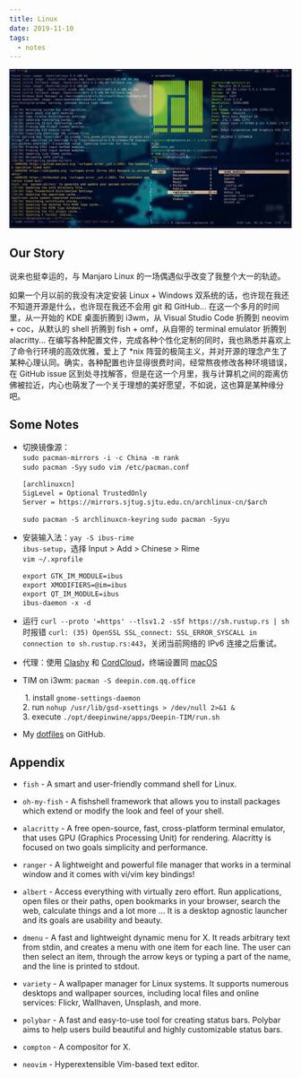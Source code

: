```yaml
---
title: Linux
date: 2019-11-10
tags:
  - notes
---
```


![desktop](../images/manjaro-i3/desktop.jpeg)

## Our Story

说来也挺幸运的，与 Manjaro Linux 的一场偶遇似乎改变了我整个大一的轨迹。

如果一个月以前的我没有决定安装 Linux + Windows 双系统的话，也许现在我还不知道开源是什么，也许现在我还不会用 git 和 GitHub... 在这一个多月的时间里，从一开始的 KDE 桌面折腾到 i3wm，从 Visual Studio Code 折腾到 neovim + coc，从默认的 shell 折腾到 fish + omf，从自带的 terminal emulator 折腾到 alacritty... 在编写各种配置文件，完成各种个性化定制的同时，我也熟悉并喜欢上了命令行环境的高效优雅，爱上了 \*nix 阵营的极简主义，并对开源的理念产生了某种心理认同。确实，各种配置也许显得很费时间，经常熬夜修改各种环境错误，在 GitHub issue 区到处寻找解答，但是在这一个月里，我与计算机之间的距离仿佛被拉近，内心也萌发了一个关于理想的美好愿望，不如说，这也算是某种缘分吧。


## Some Notes

- 切换镜像源：  
  `sudo pacman-mirrors -i -c China -m rank`   
  `sudo pacman -Syy` `sudo vim /etc/pacman.conf`
  ```
  [archlinuxcn]
  SigLevel = Optional TrustedOnly
  Server = https://mirrors.sjtug.sjtu.edu.cn/archlinux-cn/$arch
  ```
  `sudo pacman -S archlinuxcn-keyring` `sudo pacman -Syyu`
- 安装输入法：`yay -S ibus-rime`  
  `ibus-setup`，选择 Input > Add > Chinese > Rime  
  `vim ~/.xprofile`
  ```
  export GTK_IM_MODULE=ibus
  export XMODIFIERS=@im=ibus
  export QT_IM_MODULE=ibus
  ibus-daemon -x -d
  ```

- 运行 `curl --proto '=https' --tlsv1.2 -sSf https://sh.rustup.rs | sh` 时报错 `curl: (35) OpenSSL SSL_connect: SSL_ERROR_SYSCALL in connection to sh.rustup.rs:443`，关闭当前网络的 IPv6 连接之后重试。
- 代理：使用 [Clashy](https://github.com/SpongeNobody/Clashy) 和 [CordCloud](https://www.cordcloud.site/)，终端设置同 [macOS](https://github.com/raptazure/aurora/issues/13)
- TIM on i3wm: `pacman -S deepin.com.qq.office`

  ​ 1. install `gnome-settings-daemon`  
  ​ 2. run `nohup /usr/lib/gsd-xsettings > /dev/null 2>&1 &`  
  ​ 3. execute `./opt/deepinwine/apps/Deepin-TIM/run.sh`

- My [dotfiles](https://github.com/raptazure/dotfiles) on GitHub.
  
## Appendix

- `fish` - A smart and user-friendly command shell for Linux.

- `oh-my-fish` - A fishshell framework that allows you to install packages which extend or modify the look and feel of your shell.

- `alacritty` - A free open-source, fast, cross-platform terminal emulator, that uses GPU (Graphics Processing Unit) for rendering. Alacritty is focused on two goals simplicity and performance.

- `ranger` - A lightweight and powerful file manager that works in a terminal window and it comes with vi/vim key bindings!

- `albert` - Access everything with virtually zero effort. Run applications, open files or their paths, open bookmarks in your browser, search the web, calculate things and a lot more … It is a desktop agnostic launcher and its goals are usability and beauty.

- `dmenu` - A fast and lightweight dynamic menu for X. It reads arbitrary text from stdin, and creates a menu with one item for each line. The user can then select an item, through the arrow keys or typing a part of the name, and the line is printed to stdout.

- `variety` - A wallpaper manager for Linux systems. It supports numerous desktops and wallpaper sources, including local files and online services: Flickr, Wallhaven, Unsplash, and more.

- `polybar` - A fast and easy-to-use tool for creating status bars. Polybar aims to help users build beautiful and highly customizable status bars.

- `compton` - A compositor for X.

- `neovim` - Hyperextensible Vim-based text editor.
